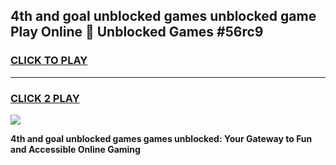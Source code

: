 
## 4th and goal unblocked games unblocked game Play Online 👋 Unblocked Games #56rc9
<h3>
<a href="https://premium.freeplayer.one?title=4th_and_goal_unblocked_games&ref=21F">CLICK TO PLAY</a></h3>
<hr>

<h3>
<a href="https://premium.freeplayer.one?title=4th_and_goal_unblocked_games&ref=21F">CLICK 2 PLAY</a>
  
</h3>

<a href="https://premium.freeplayer.one?title=4th_and_goal_unblocked_games&ref=21F/"><img src="https://clearcache.store/games.png"></a>


**4th and goal unblocked games games unblocked: Your Gateway to Fun and Accessible Online Gaming**
